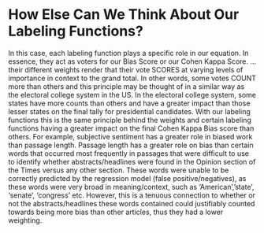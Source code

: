 # How Else Can We Think About Our Labeling Functions? 

In this case, each labeling function plays a specific role in our equation. In essence, they act as voters for our Bias Score or our Cohen Kappa Score. …their different weights render that their vote SCORES at varying levels of importance in context to the grand total. In other words, some votes COUNT more than others and this principle may be thought of in a similar way as the electoral college system in the US. In the electoral college system, some states have more counts than others and have a greater impact than those lesser states on the final tally for presidential candidates. With our labeling functions this is the same principle behind the weights and certain labeling functions having a greater impact on the final Cohen Kappa Bias score than others. For example, subjective sentiment has a greater role in biased work than passage length. Passage length has a greater role on bias than certain words that occurred most frequently in passages that were difficult to use to identify whether abstracts/headlines were found in the Opinion section of the Times versus any other section. These words were unable to be correctly predicted by the regression model (false positive/negatives), as these words were very broad in meaning/context, such as ‘American’,’state’, ‘senate’, ‘congress’ etc. However, this is a tenuous connection to whether or not the abstracts/headlines these words contained could justifiably counted towards being more bias than other articles, thus they had a lower weighting. 